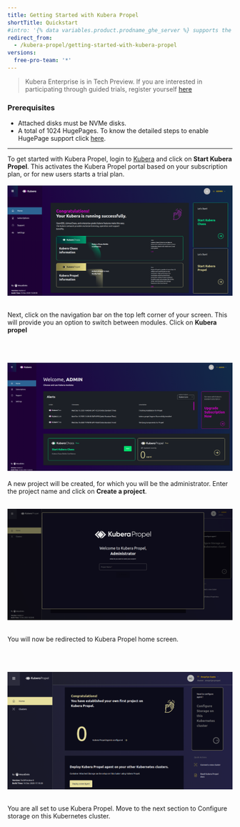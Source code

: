 ```yaml
---
title: Getting Started with Kubera Propel
shortTitle: Quickstart
#intro: '{% data variables.product.prodname_ghe_server %} supports the same powerful API available on {% data variables.product.prodname_dotcom_the_website %} as well as its own set of API endpoints.'
redirect_from:
  - /kubera-propel/getting-started-with-kubera-propel
versions:
  free-pro-team: '*'
---
```


<blockquote>
 Kubera Enterprise is in Tech Preview. If you are interested in participating through guided trials, register yourself <a href="https://go.mayadata.io/register-for-kubera-chaos-and-propel-technical-preview" target="_blank">here</a>
</blockquote>

### Prerequisites
- Attached disks must be NVMe disks.
- A total of 1024 HugePages. To know the detailed steps to enable HugePage support click <a href="https://mayastor.gitbook.io/introduction/quickstart/preparing-the-cluster#configure-mayastor-nodes-msns" target="_blank">here</a>. 
<hr>
To get started with Kubera Propel, login to <u><a href="https://kubera-docs.mayadatastaging.io/en/free-pro-team@latest/kubera-enterprise/quickstart#accessing-kubera" target="_blank">Kubera</a></u> and click on <b>Start Kubera Propel</b>. This activates the Kubera Propel portal based on your subscription plan, or for new users starts a trial plan.
<br><br>
<a href="/assets/images/propel_main.png" target="_blank"><img class="image-with-border" src="/assets/images/propel_main.png"></a>
<br><br> 

Next, click on the navigation bar on the top left corner of your screen. This will provide you an option to switch between modules. Click on <b>Kubera propel</b> 
<br><br>

<br><br>
<a href="/assets/images/propel_license.png" target="_blank"><img class="image-with-border" src="/assets/images/propel_license.png"></a>
<br><br>
A new project will be created, for which you will be the administrator. Enter the project name and click on <b>Create a project</b>. 
<br><br>



<a href="/assets/images/propel1.png" target="_blank"><img class="image-with-border" src="/assets/images/propel1.png"></a>
<br><br>

You will now be redirected to Kubera Propel home screen.
<br><br>


<br><br>
<a href="/assets/images/PropelLandingPage.png" target="_blank"><img class="image-with-border" src="/assets/images/PropelLandingPage.png"></a>
<br><br>

You are all set to use Kubera Propel. Move to the next section to Configure storage on this Kubernetes cluster.

